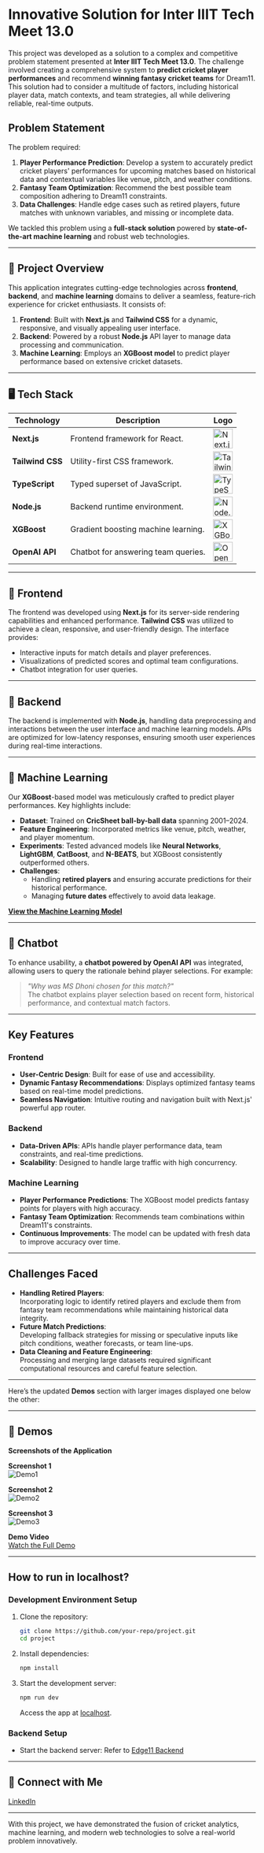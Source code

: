 # **Innovative Solution for Inter IIIT Tech Meet 13.0**

This project was developed as a solution to a complex and competitive problem statement presented at **Inter IIIT Tech Meet 13.0**. The challenge involved creating a comprehensive system to **predict cricket player performances** and recommend **winning fantasy cricket teams** for Dream11. This solution had to consider a multitude of factors, including historical player data, match contexts, and team strategies, all while delivering reliable, real-time outputs.

## **Problem Statement**

The problem required:
1. **Player Performance Prediction**: Develop a system to accurately predict cricket players' performances for upcoming matches based on historical data and contextual variables like venue, pitch, and weather conditions.
2. **Fantasy Team Optimization**: Recommend the best possible team composition adhering to Dream11 constraints.
3. **Data Challenges**: Handle edge cases such as retired players, future matches with unknown variables, and missing or incomplete data.

We tackled this problem using a **full-stack solution** powered by **state-of-the-art machine learning** and robust web technologies.

---

## 🌟 Project Overview  
This application integrates cutting-edge technologies across **frontend**, **backend**, and **machine learning** domains to deliver a seamless, feature-rich experience for cricket enthusiasts. It consists of:

1. **Frontend**: Built with **Next.js** and **Tailwind CSS** for a dynamic, responsive, and visually appealing user interface.
2. **Backend**: Powered by a robust **Node.js** API layer to manage data processing and communication.
3. **Machine Learning**: Employs an **XGBoost model** to predict player performance based on extensive cricket datasets.

---

## 🖥️ Tech Stack  

| Technology       | Description                           | Logo          |
|-------------------|---------------------------------------|---------------|
| **Next.js**       | Frontend framework for React.         | <img src="https://upload.wikimedia.org/wikipedia/commons/8/8e/Nextjs-logo.svg" alt="Next.js" width="40"> |
| **Tailwind CSS**  | Utility-first CSS framework.          | <img src="https://upload.wikimedia.org/wikipedia/commons/d/d5/Tailwind_CSS_Logo.svg" alt="Tailwind CSS" width="40"> |
| **TypeScript**    | Typed superset of JavaScript.         | <img src="https://upload.wikimedia.org/wikipedia/commons/4/4c/Typescript_logo_2020.svg" alt="TypeScript" width="40"> |
| **Node.js**       | Backend runtime environment.          | <img src="https://upload.wikimedia.org/wikipedia/commons/d/d9/Node.js_logo.svg" alt="Node.js" width="40"> |
| **XGBoost**       | Gradient boosting machine learning.   | <img src="https://upload.wikimedia.org/wikipedia/commons/6/69/XGBoost_logo.png" alt="XGBoost" width="40"> |
| **OpenAI API**    | Chatbot for answering team queries.   | <img src="https://commons.wikimedia.org/wiki/File:OpenAI_Logo.svg#/media/File:OpenAI_Logo.svg" alt="OpenAI" width="40"> |

---

## 🎨 Frontend  
The frontend was developed using **Next.js** for its server-side rendering capabilities and enhanced performance. **Tailwind CSS** was utilized to achieve a clean, responsive, and user-friendly design. The interface provides:  
- Interactive inputs for match details and player preferences.  
- Visualizations of predicted scores and optimal team configurations.  
- Chatbot integration for user queries.  

---

## 🔧 Backend  
The backend is implemented with **Node.js**, handling data preprocessing and interactions between the user interface and machine learning models. APIs are optimized for low-latency responses, ensuring smooth user experiences during real-time interactions.

---

## 🤖 Machine Learning  
Our **XGBoost**-based model was meticulously crafted to predict player performances. Key highlights include:  
- **Dataset**: Trained on **CricSheet ball-by-ball data** spanning 2001–2024.  
- **Feature Engineering**: Incorporated metrics like venue, pitch, weather, and player momentum.  
- **Experiments**: Tested advanced models like **Neural Networks**, **LightGBM**, **CatBoost**, and **N-BEATS**, but XGBoost consistently outperformed others.  
- **Challenges**:  
  - Handling **retired players** and ensuring accurate predictions for their historical performance.  
  - Managing **future dates** effectively to avoid data leakage.  

[**View the Machine Learning Model**](https://www.kaggle.com/code/adityakumar2003/dream11-final-model)

---

## 🧠 Chatbot  
To enhance usability, a **chatbot powered by OpenAI API** was integrated, allowing users to query the rationale behind player selections. For example:  
> *"Why was MS Dhoni chosen for this match?"*  
The chatbot explains player selection based on recent form, historical performance, and contextual match factors.

---

## **Key Features**

### **Frontend**
- **User-Centric Design**: Built for ease of use and accessibility.
- **Dynamic Fantasy Recommendations**: Displays optimized fantasy teams based on real-time model predictions.
- **Seamless Navigation**: Intuitive routing and navigation built with Next.js' powerful app router.

### **Backend**
- **Data-Driven APIs**: APIs handle player performance data, team constraints, and real-time predictions.
- **Scalability**: Designed to handle large traffic with high concurrency.

### **Machine Learning**
- **Player Performance Predictions**: The XGBoost model predicts fantasy points for players with high accuracy.
- **Fantasy Team Optimization**: Recommends team combinations within Dream11's constraints.
- **Continuous Improvements**: The model can be updated with fresh data to improve accuracy over time.

---

## **Challenges Faced**
- **Handling Retired Players**:  
  Incorporating logic to identify retired players and exclude them from fantasy team recommendations while maintaining historical data integrity.  
- **Future Match Predictions**:  
  Developing fallback strategies for missing or speculative inputs like pitch conditions, weather forecasts, or team line-ups.  
- **Data Cleaning and Feature Engineering**:  
  Processing and merging large datasets required significant computational resources and careful feature selection.

---

Here’s the updated **Demos** section with larger images displayed one below the other:

---

## 📸 Demos  

**Screenshots of the Application**  

**Screenshot 1**  
![Demo1](public/Screenshot1.png)  

**Screenshot 2**  
![Demo2](public/Screenshot2.png)  

**Screenshot 3**  
![Demo3](public/Screenshot3.png)  

**Demo Video**  
[Watch the Full Demo](public/demo.mp4)  

---

## **How to run in localhost?**

### Development Environment Setup
1. Clone the repository:
   ```bash
   git clone https://github.com/your-repo/project.git
   cd project
   ```
2. Install dependencies:
   ```bash
   npm install
   ```

3. Start the development server:
   ```bash
   npm run dev
   ```
   Access the app at [localhost](http://localhost:3000).

### Backend Setup
- Start the backend server:
  Refer to [Edge11 Backend](https://github.com/hadityakumar/Edge11backend)

---

## 🔗 Connect with Me  
[LinkedIn](https://linkedin.com/in/hadityakumar)

---

With this project, we have demonstrated the fusion of cricket analytics, machine learning, and modern web technologies to solve a real-world problem innovatively. 












<!-- Here’s the updated README.md with smaller icons for a cleaner look:

---

# 🏏 Fantasy Cricket Team Generator for Dream11

### 🚀 Problem Statement - Inter IIIT Tech Meet 13.0  
This project was developed as part of the **Inter IIIT Tech Meet 13.0** to tackle a challenging problem: **Create an AI-powered solution to generate winning fantasy cricket teams on Dream11.** The objective was to predict player performance based on historical cricket data and contextual factors, ensuring the selection of an optimal team lineup for maximum points.

---

## 🌟 Project Overview  
This application integrates cutting-edge technologies across **frontend**, **backend**, and **machine learning** domains to deliver a seamless, feature-rich experience for cricket enthusiasts. It consists of:

1. **Frontend**: Built with **Next.js** and **Tailwind CSS** for a dynamic, responsive, and visually appealing user interface.
2. **Backend**: Powered by a robust **Node.js** API layer to manage data processing and communication.
3. **Machine Learning**: Employs an **XGBoost model** to predict player performance based on extensive cricket datasets.

---

## 🖥️ Tech Stack  

| Technology       | Description                           | Logo          |
|-------------------|---------------------------------------|---------------|
| **Next.js**       | Frontend framework for React.         | <img src="https://upload.wikimedia.org/wikipedia/commons/8/8e/Nextjs-logo.svg" alt="Next.js" width="40"> |
| **Tailwind CSS**  | Utility-first CSS framework.          | <img src="https://upload.wikimedia.org/wikipedia/commons/d/d5/Tailwind_CSS_Logo.svg" alt="Tailwind CSS" width="40"> |
| **TypeScript**    | Typed superset of JavaScript.         | <img src="https://upload.wikimedia.org/wikipedia/commons/4/4c/Typescript_logo_2020.svg" alt="TypeScript" width="40"> |
| **Node.js**       | Backend runtime environment.          | <img src="https://upload.wikimedia.org/wikipedia/commons/d/d9/Node.js_logo.svg" alt="Node.js" width="40"> |
| **XGBoost**       | Gradient boosting machine learning.   | <img src="https://upload.wikimedia.org/wikipedia/commons/6/69/XGBoost_logo.png" alt="XGBoost" width="40"> |
| **OpenAI API**    | Chatbot for answering team queries.   | <img src="https://upload.wikimedia.org/wikipedia/commons/6/6e/OpenAI_Logo.svg" alt="OpenAI" width="40"> |

---

## 🎨 Frontend  
The frontend was developed using **Next.js** for its server-side rendering capabilities and enhanced performance. **Tailwind CSS** was utilized to achieve a clean, responsive, and user-friendly design. The interface provides:  
- Interactive inputs for match details and player preferences.  
- Visualizations of predicted scores and optimal team configurations.  
- Chatbot integration for user queries.  

---

## 🔧 Backend  
The backend is implemented with **Node.js**, handling data preprocessing and interactions between the user interface and machine learning models. APIs are optimized for low-latency responses, ensuring smooth user experiences during real-time interactions.

---

## 🤖 Machine Learning  
Our **XGBoost**-based model was meticulously crafted to predict player performances. Key highlights include:  
- **Dataset**: Trained on **CricSheet ball-by-ball data** spanning 2001–2024.  
- **Feature Engineering**: Incorporated metrics like venue, pitch, weather, and player momentum.  
- **Experiments**: Tested advanced models like **Neural Networks**, **LightGBM**, **CatBoost**, and **N-BEATS**, but XGBoost consistently outperformed others.  
- **Challenges**:  
  - Handling **retired players** and ensuring accurate predictions for their historical performance.  
  - Managing **future dates** effectively to avoid data leakage.  

[**View the Machine Learning Model Repository**](#)

---

## 🧠 Chatbot  
To enhance usability, a **chatbot powered by OpenAI API** was integrated, allowing users to query the rationale behind player selections. For example:  
> *"Why was MS Dhoni chosen for this match?"*  
The chatbot explains player selection based on recent form, historical performance, and contextual match factors.

---

## 🛠️ Challenges Overcome  
- **Data Quality**: Cleaning and merging inconsistent historical datasets.  
- **Feature Creation**: Extracting actionable insights from raw data.  
- **Model Generalization**: Ensuring predictions remain reliable across varied match scenarios.  

---

## 📸 Demos  

**Screenshots of the Application**  
| Screenshot 1   | Screenshot 2   | Screenshot 3   |  
|----------------|----------------|----------------|  
| ![Demo1](#)   | ![Demo2](#)   | ![Demo3](#)   |  

**Demo Video**  
[Watch the Full Demo](#)

---

## 🔗 Connect with Me  
[![LinkedIn](https://upload.wikimedia.org/wikipedia/commons/c/ca/LinkedIn_logo_initials.png) LinkedIn](https://linkedin.com/in/your-profile)

---

This project exemplifies the fusion of cricket analytics, machine learning, and modern web technologies to solve real-world problems innovatively. -->

<!-- # **Innovative Solution for Inter IIIT Tech Meet 13.0**

This project was developed as a solution to a complex and competitive problem statement presented at **Inter IIIT Tech Meet 13.0**. The challenge involved creating a comprehensive system to **predict cricket player performances** and recommend **winning fantasy cricket teams** for Dream11. This solution had to consider a multitude of factors, including historical player data, match contexts, and team strategies, all while delivering reliable, real-time outputs.

---

## **Problem Statement**

The problem required:
1. **Player Performance Prediction**: Develop a system to accurately predict cricket players' performances for upcoming matches based on historical data and contextual variables like venue, pitch, and weather conditions.
2. **Fantasy Team Optimization**: Recommend the best possible team composition adhering to Dream11 constraints.
3. **Data Challenges**: Handle edge cases such as retired players, future matches with unknown variables, and missing or incomplete data.

We tackled this problem using a **full-stack solution** powered by **state-of-the-art machine learning** and robust web technologies.

---

## **Technologies Used**

### **Frontend**
![Next.js](https://img.shields.io/badge/Next.js-black?logo=next.js&style=flat-square)  
![TypeScript](https://img.shields.io/badge/TypeScript-blue?logo=typescript&style=flat-square)  
![Tailwind CSS](https://img.shields.io/badge/Tailwind%20CSS-blue?logo=tailwindcss&style=flat-square)  

The frontend leverages **Next.js** for its hybrid static and server-side rendering capabilities, **TypeScript** for type-safe development, and **Tailwind CSS** for rapid, modern UI design. The interface is fully responsive, ensuring seamless user experiences across devices.

---

### **Backend**
![Node.js](https://img.shields.io/badge/Node.js-green?logo=node.js&style=flat-square)  
![Express.js](https://img.shields.io/badge/Express.js-grey?logo=express&style=flat-square)  

The backend, built with **Node.js** and **Express.js**, provides a scalable and secure API layer. Key features include:
- **Dynamic Data Handling**: Fetches and processes large datasets efficiently.
- **Secure Authentication**: Implements robust session and token-based authentication mechanisms.
- **Integration with ML Models**: Connects seamlessly with the machine learning APIs for real-time predictions.

---

### **Machine Learning**
![Python](https://img.shields.io/badge/Python-blue?logo=python&style=flat-square)  
![XGBoost](https://img.shields.io/badge/XGBoost-orange?logo=&style=flat-square)  
![Flask](https://img.shields.io/badge/Flask-black?logo=flask&style=flat-square)  

The heart of the project lies in its **Machine Learning Model**:
- **Final Model**: Developed using **XGBoost**, which provided the most accurate results compared to other models we experimented with, including **Neural Networks**, **LightGBM**, **CatBoost**, and **N-BEATS**.
- **Data Source**: Trained on the **Cricsheet ball-by-ball data** from 2001 to 2024, containing detailed match information.
- **Challenges**:
  - **Retired Players**: Devising strategies to handle players no longer active in cricket while ensuring realistic recommendations.
  - **Future Matches**: Predicting outcomes for matches where conditions like team composition, pitch, and weather are yet unknown.

A Flask-based REST API serves the model, making it accessible to the backend and frontend.

Explore the full machine learning repository [here](#).

---

## **Key Features**

### **Frontend**
- **User-Centric Design**: Built for ease of use and accessibility.
- **Dynamic Fantasy Recommendations**: Displays optimized fantasy teams based on real-time model predictions.
- **Seamless Navigation**: Intuitive routing and navigation built with Next.js' powerful app router.

### **Backend**
- **Data-Driven APIs**: APIs handle player performance data, team constraints, and real-time predictions.
- **Scalability**: Designed to handle large traffic with high concurrency.

### **Machine Learning**
- **Player Performance Predictions**: The XGBoost model predicts fantasy points for players with high accuracy.
- **Fantasy Team Optimization**: Recommends team combinations within Dream11's constraints.
- **Continuous Improvements**: The model can be updated with fresh data to improve accuracy over time.

---

## **Challenges Faced**
- **Handling Retired Players**:  
  Incorporating logic to identify retired players and exclude them from fantasy team recommendations while maintaining historical data integrity.  
- **Future Match Predictions**:  
  Developing fallback strategies for missing or speculative inputs like pitch conditions, weather forecasts, or team line-ups.  
- **Data Cleaning and Feature Engineering**:  
  Processing and merging large datasets required significant computational resources and careful feature selection.

---

## **Getting Started**

### Development Environment Setup
1. Clone the repository:
   ```bash
   git clone https://github.com/your-repo/project.git
   cd project
   ```
2. Install dependencies:
   ```bash
   npm install
   ```

3. Start the development server:
   ```bash
   npm run dev
   ```
   Access the app at [http://localhost:3000](http://localhost:3000).

### Backend Setup
- Start the backend server:
  ```bash
  npm run start
  ```

### Machine Learning API
- Clone the ML model repository:
  ```bash
  git clone https://github.com/your-repo/ml-model.git
  cd ml-model
  ```
- Install Python dependencies:
  ```bash
  pip install -r requirements.txt
  ```
- Start the Flask API server:
  ```bash
  python app.py
  ```

---

## **Demo**

### Images  
| ![Demo Image 1](https://via.placeholder.com/300x200) | ![Demo Image 2](https://via.placeholder.com/300x200) | ![Demo Image 3](https://via.placeholder.com/300x200) |  
|:---------------------------------------------------:|:---------------------------------------------------:|:---------------------------------------------------:|

### Video  
[![Watch the Demo](https://via.placeholder.com/300x200)](https://www.youtube.com/watch?v=dQw4w9WgXcQ)  

---

## **Connect with Me**  

For professional inquiries or collaborations:  

[![LinkedIn](https://img.shields.io/badge/LinkedIn-blue?logo=linkedin&style=flat-square)](https://linkedin.com/in/your-linkedin-profile)

--- 

This README is structured to emphasize the problem-solving aspect of your project, the technologies used, and the practical challenges faced, making it a standout presentation for technical audiences. -->